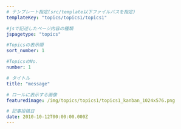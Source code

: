 ```yaml
---
# テンプレート指定(src/template以下ファイルパスを指定)
templateKey: "topics/topics1/topics1"

#jsで記述したページ内容の種類
jspagetype: "topics"

#Topicsの表示順
sort_number: 1

#TopicsのNo.
number: 1

# タイトル
title: "message"

# ロールに表示する画像
featuredimage: /img/topics/topics1/topics1_kanban_1024x576.png

# 記事投稿日
date: 2010-10-12T00:00:00.000Z
---
```

